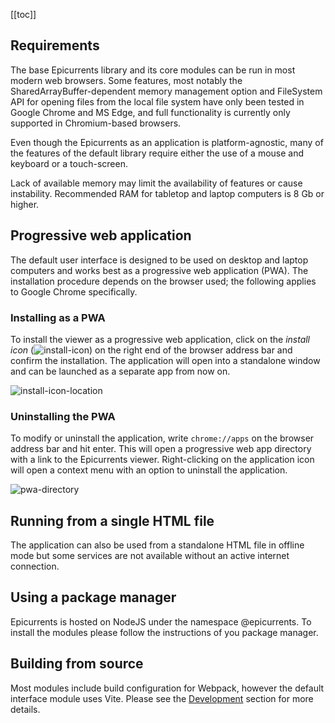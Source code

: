 [[toc]]

## Requirements

The base Epicurrents library and its core modules can be run in most modern web browsers. Some features, most notably the SharedArrayBuffer-dependent memory management option and FileSystem API for opening files from the local file system have only been tested in Google Chrome and MS Edge, and full functionality is currently only supported in Chromium-based browsers.

Even though the Epicurrents as an application is platform-agnostic, many of the features of the default library require either the use of a mouse and keyboard or a touch-screen.

Lack of available memory may limit the availability of features or cause instability. Recommended RAM for tabletop and laptop computers is 8 Gb or higher.

## Progressive web application

The default user interface is designed to be used on desktop and laptop computers and works best as a progressive web application (PWA). The installation procedure depends on the browser used; the following applies to Google Chrome specifically.

### Installing as a PWA

To install the viewer as a progressive web application, click on the *install icon* (![install-icon](/img/install-pwa-icon-chrome.svg)) on the right end of the browser address bar and confirm the installation. The application will open into a standalone window and can be launched as a separate app from now on.

![install-icon-location](/img/install-pwa-chrome.png)

### Uninstalling the PWA

To modify or uninstall the application, write `chrome://apps` on the browser address bar and hit enter. This will open a progressive web app directory with a link to the Epicurrents viewer. Right-clicking on the application icon will open a context menu with an option to uninstall the application.

![pwa-directory](/img/pwa-directory-chrome-scaled.png)

## Running from a single HTML file

The application can also be used from a standalone HTML file in offline mode but some services are not available without an active internet connection.

## Using a package manager

Epicurrents is hosted on NodeJS under the namespace @epicurrents. To install the modules please follow the instructions of you package manager.

## Building from source

Most modules include build configuration for Webpack, however the default interface module uses Vite. Please see the [Development](docs/development) section for more details.
